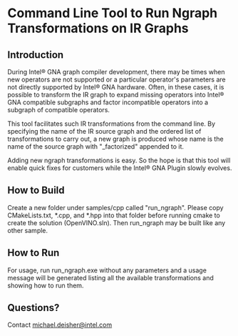 # Command Line Tool to Run Ngraph Transformations on IR Graphs

## Introduction

During Intel® GNA graph compiler development, there may be times when new operators are not supported or a particular operator's parameters are not directly supported by Intel® GNA hardware.  Often, in these cases, it is possible to transform the IR graph to expand missing operators into Intel® GNA compatible subgraphs and factor incompatible operators into a subgraph of compatible operators.

This tool facilitates such IR transformations from the command line.  By specifying the name of the IR source graph and the ordered list of transformations to carry out, a new graph is produced whose name is the name of the source graph with "_factorized" appended to it.

Adding new ngraph transformations is easy.  So the hope is that this tool will enable quick fixes for customers while the Intel® GNA Plugin slowly evolves.

## How to Build

Create a new folder under samples/cpp called "run_ngraph".  Please copy CMakeLists.txt, \*.cpp, and \*.hpp into that folder before running cmake to create the solution (OpenVINO.sln).  Then run_ngraph may be built like any other sample.

## How to Run

For usage, run run_ngraph.exe without any parameters and a usage message will be generated listing all the available transformations and showing how to run them.

## Questions?

Contact michael.deisher@intel.com
